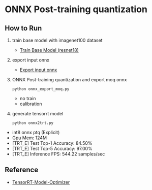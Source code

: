 # ONNX Post-training quantization

## How to Run

1. train base model with imagenet100 dataset
    - [Train Base Model (resnet18)](tmo/base_model/README.md)

2. export input onnx
    - [Export input onnx](tmo/base_trt/README.md)

3. ONNX Post-training quantization and export moq onnx
    ```
    python onnx_export_moq.py
    ```
    - no train 
    - calibration

4. generate tensorrt model
    ```
    python onnx2trt.py
    ```
- int8 onnx ptq (Explicit)
- Gpu Mem: 124M
- [TRT_E] Test Top-1 Accuracy: 84.50%
- [TRT_E] Test Top-5 Accuracy: 97.00%
- [TRT_E] Inference FPS: 544.22 samples/sec

## Reference

- [TensorRT-Model-Optimizer](https://github.com/NVIDIA/TensorRT-Model-Optimizer)
